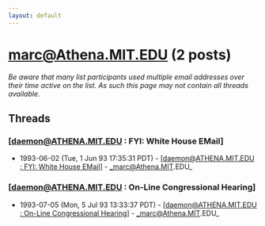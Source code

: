 ```yaml
---
layout: default
---
```


# marc@Athena.MIT.EDU (2 posts)

_Be aware that many list participants used multiple email addresses over their time active on the list. As such this page may not contain all threads available._

## Threads

### [daemon@ATHENA.MIT.EDU : FYI: White House EMail]
+ 1993-06-02 (Tue, 1 Jun 93 17:35:31 PDT) - [[daemon@ATHENA.MIT.EDU : FYI: White House EMail]](/archive/1993/06/220bb8766b5049439f7a7245f2578a1bc38fdccf190589008711a2dae07a6af0) - _marc@Athena.MIT.EDU_

### [daemon@ATHENA.MIT.EDU : On-Line Congressional Hearing]
+ 1993-07-05 (Mon, 5 Jul 93 13:33:37 PDT) - [[daemon@ATHENA.MIT.EDU : On-Line Congressional Hearing]](/archive/1993/07/409724148aec96d9f80a4dba536b4bb7e06c49355abc6bb8a3f395cf21254e5c) - _marc@Athena.MIT.EDU_

